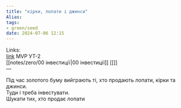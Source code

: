 ```yaml
---
title: "кірки, лопати і джинси"
Alias: 
tags:
- green/seed
date: 2024-07-06 12:15
---
```

Links:  
[link](https://youtu.be/oeAw_gHex7A)  MVP УТ-2  
[[notes/zero/00 інвестиції|00 інвестиції]] [[]]  
—

Під час золотого буму вийграють ті, хто продають лопати, кірки та джинси.  
Туди і треба інвестувати.  
Шукати тих, хто продає лопати